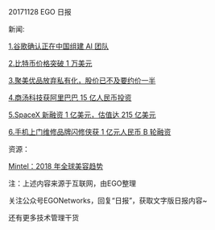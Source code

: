 20171128 EGO 日报

新闻:


[1.谷歌确认正在中国组建 AI 团队](http://tech.qq.com/a/20171128/021689.htm)

[2.比特币价格突破 1 万美元](http://www.iyiou.com/p/60973)

[3.聚美优品放弃私有化，股价已不及要约价一半](http://tech.qq.com/a/20171127/036863.htm)

[4.商汤科技获阿里巴巴 15 亿人民币投资](http://m.caijing.com.cn/article/127692?target=blank)

[5.SpaceX 新融资 1 亿美元，估值达 215 亿美元](http://tech.qq.com/a/20171128/016489.htm)

[6.手机上门维修品牌闪修侠获 1 亿元人民币 B 轮融资](http://www.pingwest.com/wire/shanxiuxia-b/)

资源：

[Mintel：2018 年全球美容趋势](http://www.199it.com/archives/657362.html)

注：上述内容来源于互联网，由EGO整理

关注公众号EGONetworks，回复“日报”，获取文字版日报内容~

还有更多技术管理干货
